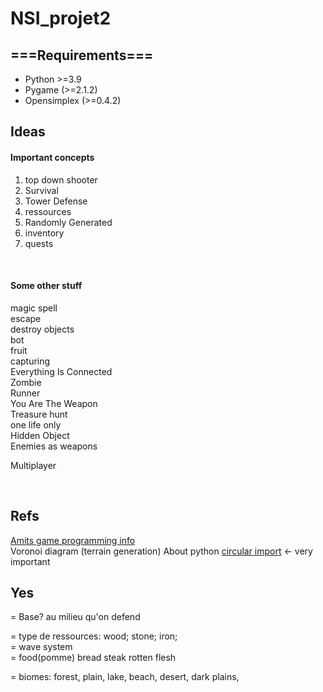 # NSI_projet2

## ===Requirements===
<ul>
<li>Python >=3.9 </li>
<li>Pygame (>=2.1.2)</li>
<li>Opensimplex (>=0.4.2)</li>
</ul>

## Ideas

#### Important concepts
<ol>
<li> top down shooter </li>
<li> Survival </li>
<li> Tower Defense </li>
<li> ressources </li>
<li> Randomly Generated </li>
<li> inventory </li>
<li> quests </li>
</ol>
 
<br>

#### Some other stuff
magic spell<br>
escape<br>
destroy objects<br>
bot<br>
fruit<br>
capturing<br>
Everything Is Connected<br>
Zombie<br>
Runner<br>
You Are The Weapon<br>
Treasure hunt<br>
one life only<br>
Hidden Object<br>
Enemies as weapons<br>

Multiplayer

<br>

## Refs
[Amits game programming info](http://www-cs-students.stanford.edu/%7Eamitp/gameprog.html) <br>
Voronoi diagram (terrain generation)
About python [circular import](https://youtu.be/UnKa_t-M_kM) <- very important


## Yes
= Base? au milieu qu'on defend <br>

= type de ressources: wood; stone; iron; <br>
= wave system  <br>
= food(pomme) bread steak rotten flesh <br>

= biomes: forest, plain, lake, beach, desert, dark plains, 
